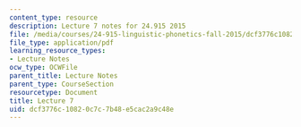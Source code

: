 ```yaml
---
content_type: resource
description: Lecture 7 notes for 24.915 2015
file: /media/courses/24-915-linguistic-phonetics-fall-2015/dcf3776c10820c7c7b48e5cac2a9c48e_MIT24_915F15_lec7.pdf
file_type: application/pdf
learning_resource_types:
- Lecture Notes
ocw_type: OCWFile
parent_title: Lecture Notes
parent_type: CourseSection
resourcetype: Document
title: Lecture 7
uid: dcf3776c-1082-0c7c-7b48-e5cac2a9c48e
---
```

